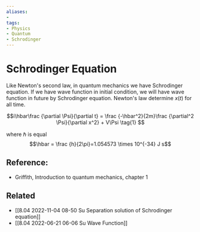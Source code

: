```yaml
---
aliases: 
- 
tags:
- Physics
- Quantum
- Schrodinger
---
```

# Schrodinger Equation
Like Newton's second law, in quantum mechanics we have Schrodinger equation. If we have wave function in initial condition, we will have wave function in future by Schrodinger equation. Newton's law determine $x(t)$ for all time. 


$$i\hbar\frac {\partial \Psi}{\partial t} = \frac {-\hbar^2}{2m}\frac {\partial^2 \Psi}{\partial x^2} + V\Psi  \tag{1} $$

where $\hbar$ is equal
$$\hbar = \frac {h}{2\pi}=1.054573 \times 10^{-34} J s$$


## Reference:
- Griffith, Introduction to quantum mechanics, chapter 1
## Related
- [[8.04 2022-11-04 08-50 Su Separation solution of Schrodinger equation]]
- [[8.04 2022-06-21 06-06 Su Wave Function]]